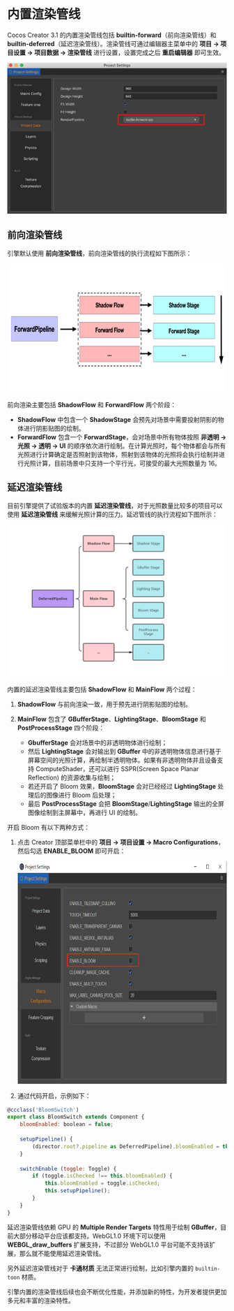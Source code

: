 # 内置渲染管线

Cocos Creator 3.1 的内置渲染管线包括 **builtin-forward**（前向渲染管线）和 **builtin-deferred**（延迟渲染管线）。渲染管线可通过编辑器主菜单中的 **项目 -> 项目设置 -> 项目数据 -> 渲染管线** 进行设置，设置完成之后 **重启编辑器** 即可生效。

![setting](./image/setting.png)

## 前向渲染管线

引擎默认使用 **前向渲染管线**，前向渲染管线的执行流程如下图所示：

<img src="./image/forward-pipeline.png" width=760 height=296></img>

前向渲染主要包括 **ShadowFlow** 和 **ForwardFlow** 两个阶段：
- **ShadowFlow** 中包含一个 **ShadowStage** 会预先对场景中需要投射阴影的物体进行阴影贴图的绘制。
- **ForwardFlow** 包含一个 **ForwardStage**，会对场景中所有物体按照 **非透明 -> 光照 -> 透明 -> UI** 的顺序依次进行绘制。在计算光照时，每个物体都会与所有光照进行计算确定是否照射到该物体，照射到该物体的光照将会执行绘制并进行光照计算，目前场景中只支持一个平行光，可接受的最大光照数量为 16。

## 延迟渲染管线

目前引擎提供了试验版本的内置 **延迟渲染管线**，对于光照数量比较多的项目可以使用 **延迟渲染管线** 来缓解光照计算的压力。延迟管线的执行流程如下图所示：

<img src="./image/DeferredPipeline.png" width=760 height=350></img>

内置的延迟渲染管线主要包括 **ShadowFlow** 和 **MainFlow** 两个过程：
1. **ShadowFlow** 与前向渲染一致，用于预先进行阴影贴图的绘制。

2. **MainFlow** 包含了 **GBufferStage**、**LightingStage**、**BloomStage** 和 **PostProcessStage** 四个阶段：  
    - **GbufferStage** 会对场景中的非透明物体进行绘制；
    - 然后 **LightingStage** 会对输出到 **GBuffer** 中的非透明物体信息进行基于屏幕空间的光照计算，再绘制半透明物体。如果有非透明物体并且设备支持 ComputeShader，还可以进行 SSPR(Screen Space Planar Reflection) 的资源收集与绘制；
    - 若还开启了 Bloom 效果，**BloomStage** 会对已经经过 **LightingStage** 处理后的图像进行 Bloom 后处理；
    - 最后 **PostProcessStage** 会把 **BloomStage**/**LightingStage** 输出的全屏图像绘制到主屏幕中，再进行 UI 的绘制。

开启 Bloom 有以下两种方式：

1. 点击 Creator 顶部菜单栏中的 **项目 -> 项目设置 -> Macro Configurations**，然后勾选 **ENABLE_BLOOM** 即可开启：

    <img src="./image/BloomEnable.png" width=760 height=510></img>

2. 通过代码开启，示例如下：

```js
@ccclass('BloomSwitch')
export class BloomSwitch extends Component {
    bloomEnabled: boolean = false;

    setupPipeline() {
        (director.root?.pipeline as DeferredPipeline).bloomEnabled = this.bloomEnabled;
    }

    switchEnable (toggle: Toggle) {
        if (toggle.isChecked !== this.bloomEnabled) {
            this.bloomEnabled = toggle.isChecked;
            this.setupPipeline();
        }
    }
}
```

延迟渲染管线依赖 GPU 的 **Multiple Render Targets** 特性用于绘制 **GBuffer**，目前大部分移动平台应该都支持。WebGL1.0 环境下可以使用 **WEBGL_draw_buffers** 扩展支持，不过部分 WebGL1.0 平台可能不支持该扩展，那么就不能使用延迟渲染管线。

另外延迟渲染管线对于 **卡通材质** 无法正常进行绘制，比如引擎内置的 `builtin-toon` 材质。

引擎内置的渲染管线后续也会不断优化性能，并添加新的特性，为开发者提供更加多元和丰富的渲染特性。
